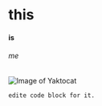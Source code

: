 # this
#### is
###### me

![Image of Yaktocat](https://octodex.github.com/images/yaktocat.png)

```
edite code block for it.
```
